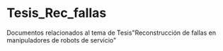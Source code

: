 # Tesis_Rec_fallas
Documentos relacionados al tema de Tesis"Reconstrucción de fallas en manipuladores de robots de servicio"
